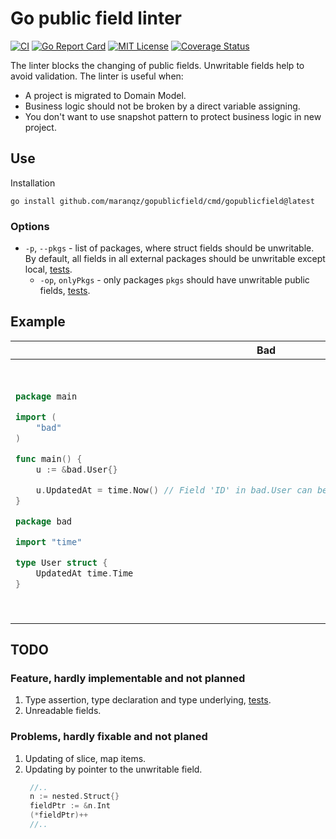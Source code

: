 # Go public field linter

[![CI](https://github.com/maranqz/gopublicfield/actions/workflows/ci.yml/badge.svg)](https://github.com/maranqz/gopublicfield/actions/workflows/ci.yml)
[![Go Report Card](https://goreportcard.com/badge/github.com/maranqz/gopublicfield)](https://goreportcard.com/report/github.com/maranqz/gopublicfield?dummy=unused)
[![MIT License](http://img.shields.io/badge/license-MIT-blue.svg?style=flat)](LICENSE)
[![Coverage Status](https://coveralls.io/repos/github/maranqz/gopublicfield/badge.svg?branch=main)](https://coveralls.io/github/maranqz/gopublicfield?branch=main)

The linter blocks the changing of public fields. Unwritable fields help to avoid validation.
The linter is useful when:

* A project is migrated to Domain Model. <!-- TODO link to Fowler -->
* Business logic should not be broken by a direct variable assigning.
* You don't want to use snapshot pattern to protect business logic in new project.

## Use

Installation

    go install github.com/maranqz/gopublicfield/cmd/gopublicfield@latest

### Options

- `-p`, `--pkgs` - list of packages, where struct fields should be unwritable. By default, all fields in all external
  packages should be unwritable except local, [tests](testdata/src/publicfield/pgks).
    - `-op`, `onlyPkgs` - only packages `pkgs` should have unwritable public
      fields, [tests](testdata/src/publicfield/onlyPkgs).

## Example

<table>
<thead><tr><th>Bad</th><th>Good</th></tr></thead>
<tbody>
<tr><td>

```go
package main

import (
	"bad"
)

func main() {
	u := &bad.User{}

	u.UpdatedAt = time.Now() // Field 'ID' in bad.User can be changes only inside nested package.`
}

```

```go
package bad

import "time"

type User struct {
	UpdatedAt time.Time
}
```

</td><td>

```go
package main

import (
	"good"
)

func main() {
	u := good.NewUser()

	u.Update()
}

```

```go
package user

import "time"

type User struct {
	UpdatedAt time.Time
}

func (u *User) Update() {
	u.UpdatedAt = time.Now()
}

```

</td></tr>
</tbody></table>

## TODO

### Feature, hardly implementable and not  planned

1. Type assertion, type declaration and type underlying, [tests](testdata/src/publicfield/default/type_nested.go.skip).
2. Unreadable fields.

### Problems, hardly fixable and not planed

1. Updating of slice, map items.
2. Updating by pointer to the unwritable field.
   ```go
    //..
    n := nested.Struct{}
    fieldPtr := &n.Int
    (*fieldPtr)++
    //..
   ```
 